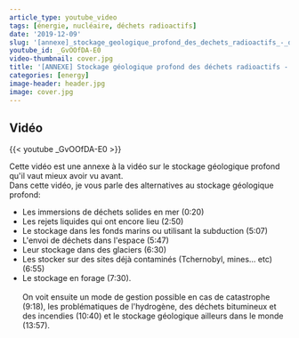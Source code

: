 ```yaml
---
article_type: youtube_video
tags: [énergie, nucléaire, déchets radioactifs]
date: '2019-12-09'
slug: '[annexe]_stockage_geologique_profond_des_dechets_radioactifs_-_dechets_radioactifs_4'
youtube_id: _GvOOfDA-E0
video-thumbnail: cover.jpg
title: '[ANNEXE] Stockage géologique profond des déchets radioactifs - Déchets radioactifs #4'
categories: [energy]
image-header: header.jpg
image: cover.jpg
---
```


## Vidéo

{{< youtube _GvOOfDA-E0 >}}

Cette vidéo est une annexe à la vidéo sur le stockage géologique profond
qu'il vaut mieux avoir vu avant.<br> Dans cette vidéo, je vous parle des
alternatives au stockage géologique profond:
- Les immersions de déchets solides en mer (0:20)
- Les rejets liquides qui ont encore lieu (2:50)
- Le stockage dans les fonds marins ou utilisant la subduction (5:07)
- L'envoi de déchets dans l'espace (5:47)
- Leur stockage dans des glaciers (6:30)
- Les stocker sur des sites déjà contaminés (Tchernobyl, mines... etc) (6:55)
- Le stockage en forage (7:30).
<br><br>
 On voit ensuite un mode de gestion possible en cas de catastrophe
(9:18), les problématiques de l'hydrogène, des déchets bitumineux et des
incendies (10:40) et le stockage géologique ailleurs dans le monde
(13:57).
